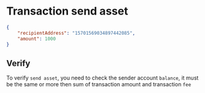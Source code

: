 # Transaction send asset

```json
{
    "recipientAddress": "15701569034897442085",
    "amount": 1000
}
```

## Verify

To verify `send asset`, you need to check the sender account `balance`, it must be the same or more
then sum of transaction amount and transaction `fee`
